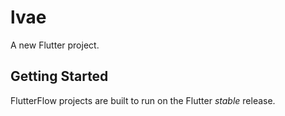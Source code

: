 # lvae

A new Flutter project.

## Getting Started

FlutterFlow projects are built to run on the Flutter _stable_ release.
